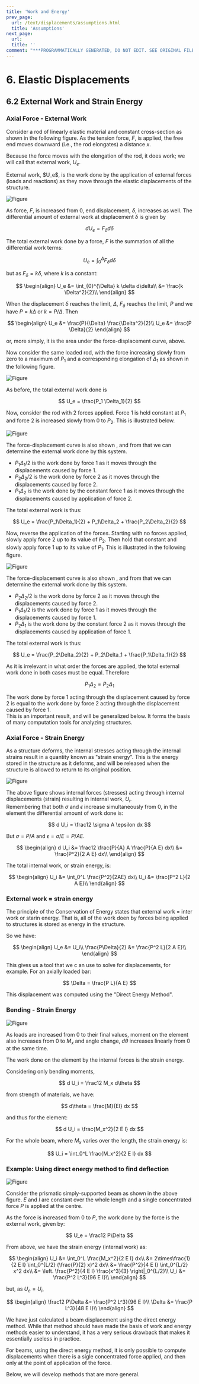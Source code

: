 ```yaml
---
title: 'Work and Energy'
prev_page:
  url: /text/displacements/assumptions.html
  title: 'Assumptions'
next_page:
  url: 
  title: ''
comment: "***PROGRAMMATICALLY GENERATED, DO NOT EDIT. SEE ORIGINAL FILES IN /content***"
---
```

# 6. Elastic Displacements

## 6.2 External Work and Strain Energy

### Axial Force - External Work

Consider a rod of linearly elastic material and constant cross-section
as shown in the following figure.  As the tension force, $F$, is applied, the free
end moves downward (i.e., the rod elongates) a distance $x$.

Because the force moves with the elongation of the rod, it does
work; we will call that external work, $U_e$.

<div class="admonition important">
External work, $U_e$, is the work done by the application
of external forces (loads and reactions) as they move through the
elastic displacements of the structure.
</div>

![Figure](../../../images/displacements/workenergy/axial-0.svg)

As force, $F$, is increased from 0, end displacement, $\delta$, increases
as well.  The differential amount of external work at displacement $\delta$
is given by

$$
dU_e = F_\delta d\delta
$$

The total external work done by a force, $F$ is the summation
of all the differential work terms:

$$
U_e = \int_{0}^{\Delta} F_\delta d\delta
$$

but as $F_\delta = k\delta$, where $k$ is a constant:

$$
\begin{align}
U_e &= \int_{0}^{\Delta} k \delta d\delta\\
    &= \frac{k \Delta^2}{2}\\
\end{align}
$$

When the displacement $\delta$ reaches the limit, $\Delta$,
$F_\delta$ reaches the limit, $P$ and we have $P = k\Delta$ or
$k = P/\Delta$.  Then

$$
\begin{align}
U_e &= \frac{P}{\Delta} \frac{\Delta^2}{2}\\
U_e &= \frac{P \Delta}{2}
\end{align}
$$

or, more simply, it is the area under the force-displacement curve, above.


Now consider the same loaded rod, with the force increasing slowly
from zero to a maximum of $P_1$ and a corresponding elongation
of $\Delta_1$ as shown in the following figure.

![Figure](../../../images/displacements/workenergy/axial-1.svg)

As before, the total external work done is 

$$
U_e = \frac{P_1 \Delta_1}{2}
$$

Now, consider the rod with 2 forces
applied. Force 1 is held constant at $P_1$ and force 2
is increased slowly from 0 to $P_2$.  This is illustrated below.

![Figure](../../../images/displacements/workenergy/axial-2.svg)

The force-displacement curve is also shown , and from that
we can determine the external work done by this system.
* $P_1\Delta_1/2$ is the work done by force 1 as it
   moves through the displacements caused by force 1.
* $P_2\Delta_2/2$ is the work done by force 2 as it moves through
  the displacements caused by force 2.
* $P_1\Delta_2$ is the work done by the constant force 1 as it moves
  through the displacements caused by application of force 2.
  
The total external work is thus:

$$
U_e = \frac{P_1\Delta_1}{2} + P_1\Delta_2 + \frac{P_2\Delta_2}{2}
$$

Now, reverse the application of the forces.  Starting with no forces applied,
slowly apply force 2 up to its value of $P_2$.  Then hold that constant
and slowly apply force 1 up to its value of $P_1$.  This is
illustrated in the following figure.

![Figure](../../../images/displacements/workenergy/axial-3.svg)

The force-displacement curve is also shown , and from that
we can determine the external work done by this system.
* $P_2\Delta_2/2$ is the work done by force 2 as it
   moves through the displacements caused by force 2.
* $P_1\Delta_1/2$ is the work done by force 1 as it moves through
  the displacements caused by force 1.
* $P_2\Delta_1$ is the work done by the constant force 2 as it moves
  through the displacements caused by application of force 1.
  
The total external work is thus:

$$
U_e = \frac{P_2\Delta_2}{2} + P_2\Delta_1 + \frac{P_1\Delta_1}{2}
$$

As it is irrelevant in what order the forces are applied, the total
external work done in both cases must be equal. Therefore

$$
P_1\Delta_2 = P_2\Delta_1
$$

<div class="admonition note">
The work done by force 1 acting through the displacement caused by force 2
is equal to the work done by force 2 acting through the displacement
caused by force 1.
</div>

<div class="admonition important">
This is an important result, and will be generalized below.
It forms the basis of many computation tools for analyzing
structures.
</div>

### Axial Force - Strain Energy

As a structure deforms, the internal stresses acting through the internal
strains result in a quantity known as "strain energy".  This is the energy
stored in the structure as it deforms, and will be released when the structure
is allowed to return to its original position.


![Figure](../../../images/displacements/workenergy/axial-4.svg)

The above figure shows internal forces (stresses) acting through internal
displacements (strain) resulting in internal work, $U_i$.  
Remembering that both $\sigma$ and $\epsilon$ increase 
simultaneously from 0, in the element
the differential amount of work done is:

$$
d U_i = \frac12 \sigma A \epsilon dx
$$

But $\sigma = P/A$ and $\epsilon = \sigma/E = P/A E$.

$$
\begin{align}
d U_i &= \frac12 \frac{P}{A} A \frac{P}{A E} dx\\
      &= \frac{P^2}{2 A E} dx\\
\end{align}
$$

The total internal work, or strain energy, is:

$$
\begin{align}
U_i &= \int_0^L \frac{P^2}{2AE} dx\\
U_i &= \frac{P^2 L}{2 A E}\\
\end{align}
$$

### External work = strain energy

The principle of the Conservation of Energy states that external work = inter work or starin 
energy.  That is, all of the work doen by forces being applied to structures is
stored as energy in the structure.

So we have:

$$ 
\begin{align}
U_e &= U_i\\
\frac{P\Delta}{2} &= \frac{P^2 L}{2 A E}\\
\end{align}
$$

This gives us a tool that we c an use to solve for displacements, for example.
For an axially loaded bar:

$$
\Delta = \frac{P L}{A E}
$$

This  displacement was computed using the "Direct Energy Method".

### Bending - Strain Energy

![Figure](../../../images/displacements/workenergy/bending-0.svg)

As loads are increased from 0 to their final values, moment on the element
also increases from 0 to $M_x$ and angle change, $d\theta$ increases linearly from 0
at the same time.

The work done on the element by the internal forces is the strain energy.

Considering only bending moments,

$$
d U_i = \frac12 M_x d\theta
$$

from strength of materials, we have:

$$
d\theta = \frac{M}{EI} dx
$$

and thus for the element:

$$
d U_i = \frac{M_x^2}{2 E I} dx
$$

For the whole beam, where $M_x$ varies over the length, the strain energy is:

$$
U_i = \int_0^L \frac{M_x^2}{2 E I} dx
$$

### Example: Using direct energy method to find deflection

![Figure](../../../images/displacements/workenergy/direct-energy-example-1.svg)

Consider the prismatic simply-supported beam as shown in the above figure.
$E$ and $I$ are constant over the whole length and a single concentrated
force $P$ is applied at the centre.

As the force is increased from 0 to $P$, the work done by the force
is the external work, given by:

$$
U_e = \frac12 P\Delta
$$

From above, we have the strain energy (internal work) as:

$$
\begin{align}
U_i &= \int_0^L \frac{M_x^2}{2 E I} dx\\
    &= 2\times\frac{1}{2 E I} \int_0^{L/2} (\frac{P}{2} x)^2 dx\\
	&= \frac{P^2}{4 E I} \int_0^{L/2} x^2 dx\\
	&= \left. \frac{P^2}{4 E I} \frac{x^3}{3} \right|_0^{L/2}\\
U_i &= \frac{P^2 L^3}{96 E I}\\
\end{align}
$$

but, as $U_e = U_i$,

$$
\begin{align}
\frac12 P\Delta &= \frac{P^2 L^3}{96 E I}\\
\Delta &= \frac{P L^3}{48 E I}\\
\end{align}
$$

We have just calculated a beam displacement using the direct energy method. 
While that
method should have made the basis of work and energy methods
easier to understand, it has a very serious drawback that makes it essentially useless
in practice.

<div class="admonition warning">
For beams, using the direct energy method, it is only possible to compute displacements
when there is a sigle concentrated force applied, and then only
at the point of application of the force.
</div>

Below, we will develop methods that are more general.

